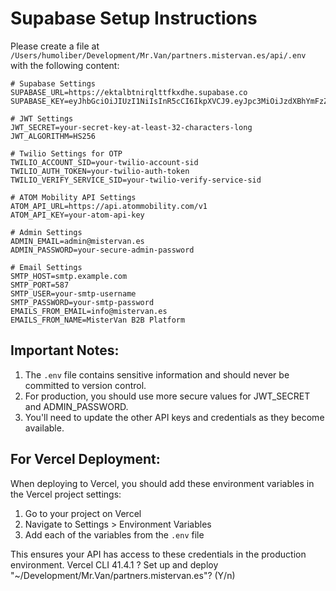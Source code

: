 # Supabase Setup Instructions

Please create a file at `/Users/humoliber/Development/Mr.Van/partners.mistervan.es/api/.env` with the following content:

```
# Supabase Settings
SUPABASE_URL=https://ektalbtnirqlttfkxdhe.supabase.co
SUPABASE_KEY=eyJhbGciOiJIUzI1NiIsInR5cCI6IkpXVCJ9.eyJpc3MiOiJzdXBhYmFzZSIsInJlZiI6ImVrdGFsYnRuaXJxbHR0Zmt4ZGhlIiwicm9sZSI6ImFub24iLCJpYXQiOjE3NDI1Nzg0MDMsImV4cCI6MjA1ODE1NDQwM30.rAnmyyn7W9VHmb8f0LOEQ6LesoqpaFZjT034IyHkBes

# JWT Settings
JWT_SECRET=your-secret-key-at-least-32-characters-long
JWT_ALGORITHM=HS256

# Twilio Settings for OTP
TWILIO_ACCOUNT_SID=your-twilio-account-sid
TWILIO_AUTH_TOKEN=your-twilio-auth-token
TWILIO_VERIFY_SERVICE_SID=your-twilio-verify-service-sid

# ATOM Mobility API Settings
ATOM_API_URL=https://api.atommobility.com/v1
ATOM_API_KEY=your-atom-api-key

# Admin Settings
ADMIN_EMAIL=admin@mistervan.es
ADMIN_PASSWORD=your-secure-admin-password

# Email Settings
SMTP_HOST=smtp.example.com
SMTP_PORT=587
SMTP_USER=your-smtp-username
SMTP_PASSWORD=your-smtp-password
EMAILS_FROM_EMAIL=info@mistervan.es
EMAILS_FROM_NAME=MisterVan B2B Platform
```

## Important Notes:

1. The `.env` file contains sensitive information and should never be committed to version control.
2. For production, you should use more secure values for JWT_SECRET and ADMIN_PASSWORD.
3. You'll need to update the other API keys and credentials as they become available.

## For Vercel Deployment:

When deploying to Vercel, you should add these environment variables in the Vercel project settings:

1. Go to your project on Vercel
2. Navigate to Settings > Environment Variables
3. Add each of the variables from the `.env` file

This ensures your API has access to these credentials in the production environment.
Vercel CLI 41.4.1
? Set up and deploy "~/Development/Mr.Van/partners.mistervan.es"? (Y/n)
